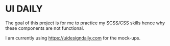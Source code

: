 # UI DAILY

The goal of this project is for me to practice my SCSS/CSS skills hence why these components are not functional.

I am currently using https://uidesigndaily.com for the mock-ups.
